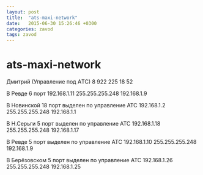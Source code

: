 ```yaml
---
layout: post
title:  "ats-maxi-network"
date:   2015-06-30 15:26:46 +0300
categories: zavod
tags: zavod
---
```


# ats-maxi-network

Дмитрий  (Управление под AТС)
8 922 225 18 52

В Ревде 6 порт
192.168.1.11 
255.255.255.248
192.168.1.9

В Новинской 18 порт выделен по управление АТС
192.168.1.2
255.255.255.248
192.168.1.1

В Н.Серьги 5 порт выделен по управление АТС
192.168.1.18
255.255.255.248
192.168.1.17


В Ревде 5 порт выделен по управление АТС
192.168.1.10
255.255.255.248
192.168.1.9


В Берёзовском 5 порт выделен по управление АТС
192.168.1.26
255.255.255.248
192.168.1.25


